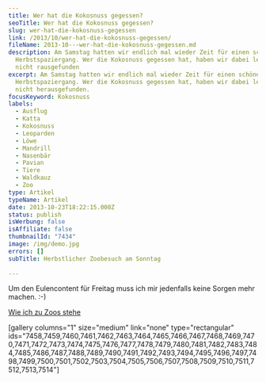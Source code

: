 ```yaml
---
title: Wer hat die Kokosnuss gegessen?
seoTitle: Wer hat die Kokosnuss gegessen?
slug: wer-hat-die-kokosnuss-gegessen
link: /2013/10/wer-hat-die-kokosnuss-gegessen/
fileName: 2013-10---wer-hat-die-kokosnuss-gegessen.md
description: Am Samstag hatten wir endlich mal wieder Zeit für einen schönen
  Herbstspaziergang. Wer die Kokosnuss gegessen hat, haben wir dabei leider
  nicht rausgefunden
excerpt: Am Samstag hatten wir endlich mal wieder Zeit für einen schönen
  Herbstspaziergang. Wer die Kokosnuss gegessen hat, haben wir dabei leider
  nicht herausgefunden.
focusKeyword: Kokosnuss
labels:
  - Ausflug
  - Katta
  - Kokosnuss
  - Leoparden
  - Löwe
  - Mandrill
  - Nasenbär
  - Pavian
  - Tiere
  - Waldkauz
  - Zoo
type: Artikel
typeName: Artikel
date: 2013-10-23T18:22:15.000Z
status: publish
isWerbung: false
isAffiliate: false
thumbnailId: "7434"
image: /img/demo.jpg
errors: []
subTitle: Herbstlicher Zoobesuch am Sonntag
  
---
```


Um den Eulencontent für Freitag muss ich mir jedenfalls keine Sorgen mehr
machen. :-)

[Wie ich zu Zoos stehe](/2015/04/wie-ich-zu-zoos-stehe/)

[gallery columns="1" size="medium" link="none" type="rectangular"
ids="7458,7459,7460,7461,7462,7463,7464,7465,7466,7467,7468,7469,7470,7471,7472,7473,7474,7475,7476,7477,7478,7479,7480,7481,7482,7483,7484,7485,7486,7487,7488,7489,7490,7491,7492,7493,7494,7495,7496,7497,7498,7499,7500,7501,7502,7503,7504,7505,7506,7507,7508,7509,7510,7511,7512,7513,7514"]

  